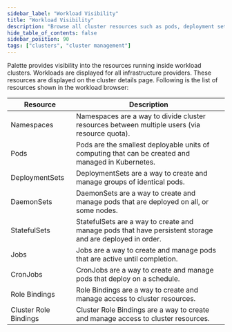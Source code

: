 ```yaml
---
sidebar_label: "Workload Visibility"
title: "Workload Visibility"
description: "Browse all cluster resources such as pods, deployment sets, etc."
hide_table_of_contents: false
sidebar_position: 90
tags: ["clusters", "cluster management"]
---
```



Palette provides visibility into the resources running inside workload clusters. Workloads are displayed for all infrastructure providers.
These resources are displayed on the cluster details page. Following is the list of resources shown in the workload browser:


| **Resource** | **Description** |
|----------|-------------|
| Namespaces | Namespaces are a way to divide cluster resources between multiple users (via resource quota). |
| Pods | Pods are the smallest deployable units of computing that can be created and managed in Kubernetes. |
| DeploymentSets | DeploymentSets are a way to create and manage groups of identical pods. |
| DaemonSets | DaemonSets are a way to create and manage pods that are deployed on all, or some nodes. |
| StatefulSets | StatefulSets are a way to create and manage pods that have persistent storage and are deployed in order. |
| Jobs | Jobs are a way to create and manage pods that are active until completion. |
| CronJobs | CronJobs are a way to create and manage pods that deploy on a schedule. |
| Role Bindings | Role Bindings are a way to create and manage access to cluster resources. |
| Cluster Role Bindings | Cluster Role Bindings are a way to create and manage access to cluster resources. |

 
